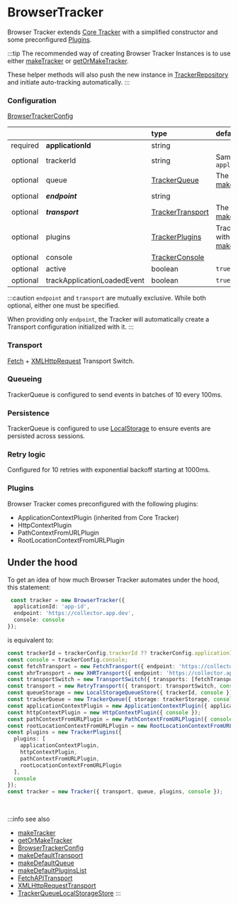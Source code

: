 # BrowserTracker

Browser Tracker extends [Core Tracker](/tracking/browser/api-reference/core/Tracker.md) with a simplified constructor and some preconfigured [Plugins](/tracking/browser/api-reference/core/TrackerPlugins.md).

:::tip
The recommended way of creating Browser Tracker Instances is to use either [makeTracker](/tracking/browser/api-reference/general/makeTracker.md) or [getOrMakeTracker](/tracking/browser/api-reference/general/getOrMakeTracker.md).

These helper methods will also push the new instance in [TrackerRepository](/tracking/browser/api-reference/core/TrackerRepository.md) and initiate auto-tracking automatically.
:::

### Configuration
[BrowserTrackerConfig](/tracking/browser/api-reference/definitions/BrowserTrackerConfig.md)

|          |                             | type                                                                 | default value
| :-:      | :--                         | :--                                                                  | :--           
| required | **applicationId**           | string                                                               |
| optional | trackerId                   | string                                                               | Same value as `applicationId`
| optional | queue                       | [TrackerQueue](/tracking/browser/api-reference/core/TrackerQueue.md)         | The result of [makeDefaultQueue](/tracking/browser/api-reference/common/factories/makeDefaultQueue.md)
| optional | **_endpoint_**              | string                                                               |
| optional | **_transport_**             | [TrackerTransport](/tracking/browser/api-reference/core/TrackerTransport.md) | The result of [makeDefaultTransport](/tracking/browser/api-reference/common/factories/makeDefaultTransport.md)
| optional | plugins                     | [TrackerPlugins](/tracking/browser/api-reference/core/TrackerPlugins.md)     | TrackerPlugins initiated with the result of [makeDefaultPluginsList](/tracking/browser/api-reference/common/factories/makeDefaultPluginsList.md)
| optional | console                     | [TrackerConsole](/tracking/browser/api-reference/core/TrackerConsole.md)     |
| optional | active                      | boolean                                                              | `true`
| optional | trackApplicationLoadedEvent | boolean                                                              | `true`

:::caution
`endpoint` and `transport` are mutually exclusive. While both optional, either one must be specified.

When providing only `endpoint`, the Tracker will automatically create a Transport configuration initialized with it.
:::
### Transport
[Fetch](/tracking/browser/api-reference/transports/FetchAPITransport.md) + [XMLHttpRequest](/tracking/browser/api-reference/transports/XMLHttpRequestTransport.md) Transport Switch.

### Queueing
TrackerQueue is configured to send events in batches of 10 every 100ms.  

### Persistence
TrackerQueue is configured to use [LocalStorage](/tracking/browser/api-reference/queues/TrackerQueueLocalStorage.md) to ensure events are persisted across sessions.

### Retry logic
Configured for 10 retries with exponential backoff starting at 1000ms.

### Plugins
Browser Tracker comes preconfigured with the following plugins:
- ApplicationContextPlugin (inherited from Core Tracker)
- HttpContextPlugin
- PathContextFromURLPlugin
- RootLocationContextFromURLPlugin

## Under the hood
To get an idea of how much Browser Tracker automates under the hood, this statement:

```typescript
 const tracker = new BrowserTracker({ 
  applicationId: 'app-id', 
  endpoint: 'https://collector.app.dev', 
  console: console
});
``` 

is equivalent to:

```typescript
const trackerId = trackerConfig.trackerId ?? trackerConfig.applicationId;
const console = trackerConfig.console;
const fetchTransport = new FetchTransport({ endpoint: 'https://collector.app.dev', console });
const xhrTransport = new XHRTransport({ endpoint: 'https://collector.app.dev', console });
const transportSwitch = new TransportSwitch({ transports: [fetchTransport, xhrTransport], console });
const transport = new RetryTransport({ transport: transportSwitch, console });
const queueStorage = new LocalStorageQueueStore({ trackerId, console })
const trackerQueue = new TrackerQueue({ storage: trackerStorage, console });
const applicationContextPlugin = new ApplicationContextPlugin({ applicationId: 'app-id', console });
const httpContextPlugin = new HttpContextPlugin({ console });
const pathContextFromURLPlugin = new PathContextFromURLPlugin({ console });
const rootLocationContextFromURLPlugin = new RootLocationContextFromURLPlugin({ console });
const plugins = new TrackerPlugins({
  plugins: [
    applicationContextPlugin,
    httpContextPlugin,
    pathContextFromURLPlugin,
    rootLocationContextFromURLPlugin
  ],
  console
});
const tracker = new Tracker({ transport, queue, plugins, console });
```

<br />

:::info see also
- [makeTracker](/tracking/browser/api-reference/general/makeTracker.md)
- [getOrMakeTracker](/tracking/browser/api-reference/general/getOrMakeTracker.md)
- [BrowserTrackerConfig](/tracking/browser/api-reference/definitions/BrowserTrackerConfig.md)
- [makeDefaultTransport](/tracking/browser/api-reference/common/factories/makeDefaultTransport.md)
- [makeDefaultQueue](/tracking/browser/api-reference/common/factories/makeDefaultQueue.md)
- [makeDefaultPluginsList](/tracking/browser/api-reference/common/factories/makeDefaultPluginsList.md)
- [FetchAPITransport](/tracking/browser/api-reference/transports/FetchAPITransport.md)
- [XMLHttpRequestTransport](/tracking/browser/api-reference/transports/XMLHttpRequestTransport.md)
- [TrackerQueueLocalStorageStore](/tracking/browser/api-reference/queues/TrackerQueueLocalStorage.md)
:::
